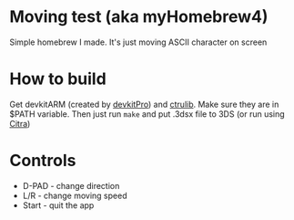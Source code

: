 # Moving test (aka myHomebrew4)

Simple homebrew I made. It's just moving ASCII character on screen

# How to build

Get devkitARM (created by [devkitPro](http://devkitpro.org)) and [ctrulib](https://github.com/smealum/ctrulib). Make sure they are in $PATH variable. Then just run `make` and put .3dsx file to 3DS (or run using [Citra](https://citra-emu.org))

# Controls

* D-PAD - change direction
* L/R - change moving speed
* Start - quit the app

